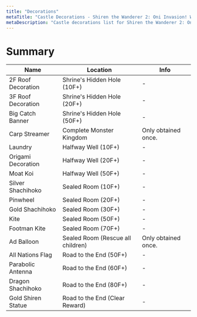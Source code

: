 ```yaml
---
title: "Decorations"
metaTitle: "Castle Decorations - Shiren the Wanderer 2: Oni Invasion! Wiki"
metaDescription: "Castle decorations list for Shiren the Wanderer 2: Oni Invasion!"
---
```


# Summary

|Name|Location|Info|
|-|-|-|
|2F Roof Decoration|Shrine's Hidden Hole (10F+)|-|
|3F Roof Decoration|Shrine's Hidden Hole (20F+)|-|
|Big Catch Banner|Shrine's Hidden Hole (50F+)|-|
|Carp Streamer|Complete Monster Kingdom|Only obtained once.|
|Laundry|Halfway Well (10F+)|-|
|Origami Decoration|Halfway Well (20F+)|-|
|Moat Koi|Halfway Well (50F+)|-|
|Silver Shachihoko|Sealed Room (10F+)|-|
|Pinwheel|Sealed Room (20F+)|-|
|Gold Shachihoko|Sealed Room (30F+)|-|
|Kite|Sealed Room (50F+)|-|
|Footman Kite|Sealed Room (70F+)|-|
|Ad Balloon|Sealed Room (Rescue all children)|Only obtained once.|
|All Nations Flag|Road to the End (50F+)|-|
|Parabolic Antenna|Road to the End (60F+)|-|
|Dragon Shachihoko|Road to the End (80F+)|-|
|Gold Shiren Statue|Road to the End (Clear Reward)|-|
